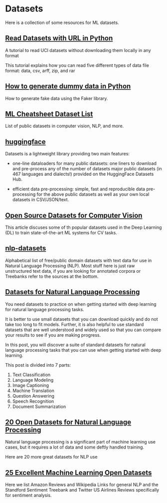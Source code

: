# Datasets

Here is a collection of some resources for ML datasets.

## [Read Datasets with URL in Python](https://towardsdatascience.com/dont-download-read-datasets-with-url-in-python-8245a5eaa919)

A tutorial to read UCI datasets without downloading them locally in any format

This tutorial explains how you can read five different types of data file format: data, csv, arff, zip, and rar

## [How to generate dummy data in Python](https://towardsdatascience.com/how-to-generate-dummy-data-in-python-a05bce24a6c6)


How to generate fake data using the Faker library. 

## [ML Cheatsheet Dataset List](https://ml-cheatsheet.readthedocs.io/en/latest/datasets.html)

List of public datasets in computer vision, NLP, and more.


## [huggingface](https://github.com/huggingface/datasets)

Datasets is a lightweight library providing two main features:

- one-line dataloaders for many public datasets: one liners to download and pre-process any of the number of datasets major public datasets (in 467 languages and dialects!) provided on the HuggingFace Datasets Hub.

- efficient data pre-processing: simple, fast and reproducible data pre-processing for the above public datasets as well as your own local datasets in CSV/JSON/text. 


## [Open Source Datasets for Computer Vision](https://www.kdnuggets.com/2021/08/open-source-datasets-computer-vision.html)

This article discuses some of th popular datasets used in the Deep Learning (DL) to train state-of-the-art ML systems for CV tasks.


## [nlp-datasets](https://github.com/niderhoff/nlp-datasets)

Alphabetical list of free/public domain datasets with text data for use in Natural Language Processing (NLP). Most stuff here is just raw unstructured text data, if you are looking for annotated corpora or Treebanks refer to the sources at the bottom.


## [Datasets for Natural Language Processing](https://machinelearningmastery.com/datasets-natural-language-processing/)

You need datasets to practice on when getting started with deep learning for natural language processing tasks.

It is better to use small datasets that you can download quickly and do not take too long to fit models. Further, it is also helpful to use standard datasets that are well understood and widely used so that you can compare your results to see if you are making progress.

In this post, you will discover a suite of standard datasets for natural language processing tasks that you can use when getting started with deep learning.

This post is divided into 7 parts:

1. Text Classification
2. Language Modeling
3. Image Captioning
4. Machine Translation
5. Question Answering
6. Speech Recognition
7. Document Summarization


## [20 Open Datasets for Natural Language Processing](https://medium.com/@ODSC/20-open-datasets-for-natural-language-processing-538fbfaf8e38)


Natural language processing is a significant part of machine learning use cases, but it requires a lot of data and some deftly handled training. 

Here are 20 more great datasets for NLP use 

## [25 Excellent Machine Learning Open Datasets](https://opendatascience.com/25-excellent-machine-learning-open-datasets/)

Here we list Amazon Reviews and Wikipedia Links for general NLP and the Standford Sentiment Treebank and Twitter US Airlines Reviews specifically for sentiment analysis. 

